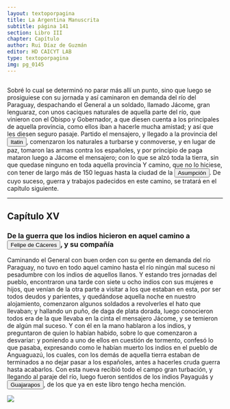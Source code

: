 ```yaml
---
layout: textoporpagina
title: La Argentina Manuscrita
subtitle: página 141
section: Libro III
chapter: Capítulo 
author: Rui Díaz de Guzmán
editor: HD CAICYT LAB
type: textoporpagina
img: pg_0145
---
```


<div class="row">
    <div class="column">
<p>Sobré lo cual se determinó no parar más allí un punto, sino que luego se prosiguiese con su jornada y así caminaron en demanda del río del Paraguay, despachando el General a un soldado, llamado Jácome, gran lenguaraz, con unos caciques naturales de aquella parte del río, que vinieron con el Obispo y Gobernador, a que diesen cuenta a los principales de aquella provincia, como ellos iban a hacerle mucha amistad; y así que les diesen seguro pasaje. Partido el mensajero, y llegado a la provincia del <a href="https://recogito.pelagios.org/document/wzqxhk0h3vpikm/part/1/edit#d1a2ec8c-957f-48c3-9078-9363680db42b" target="_blank"><button class="balloon" data-balloon-pos="up" data-balloon-length="large" data-balloon="Itatín(Itatim en idioma portugués) o Itatí fue una región histórico geográficadel Imperio español coincidente, luego de las sangrientas invasioneslusobrasileñas con la parte sur del actual estado de Mato Grosso del Sur, queformó parte del Imperio español como un territorio perteneciente a la gobernacióndel Río de la Plata y del Paraguay hasta su división en 1617, fecha a partir dela cual quedó incluida en la gobernación del Paraguay, llamada inicialmenteGobernación del Guayrá.Los límites de laregión de Itatín eran: al este la sierra de Amambay, al oeste el río Paraguay,al sur el río Apa y al norte el río Tacuarí.Ya desde el s.XVIII gran parte del Itatín quedó en poder de Brasil (entonces el Brasilportugués) y tras la Guerra de la Triple Alianza toda la región pasó a estar bajo el dominio brasileño.">Itatin</button></a>, comenzaron los naturales a turbarse y conmoverse, y en lugar de paz, tomaron las armas contra los españoles, y por principio de paga mataron luego a Jácome el mensajero; con lo que se alzó toda la tierra, sin que quedase ninguno en toda aquella provincia Y camino, que no lo hiciese, con tener de largo más de 150 leguas hasta la ciudad de la <a href="https://recogito.pelagios.org/document/wzqxhk0h3vpikm/part/1/edit#a3b699bf-c173-402e-a392-a7ee63c2b98a" target="_blank"><button class="balloon" data-balloon-pos="up" data-balloon-length="large" data-balloon="Asunción del Paraguay.">Asumpción</button></a>. De cuyo suceso, guerra y trabajos padecidos en este camino, se tratará en el capítulo siguiente.</p><hr><h2>Capítulo XV</h2><h3>De la guerra que los indios hicieron en aquel camino a <button class="balloon" data-balloon-pos="up" data-balloon-length="large" data-balloon="Felipe de Cáceres (n. Madrid, ca. 1538) fue un conquistador, explorador y colonizador español.Se desempeñó como gobernador interino del Ríode la Plata y del Paraguay, con sede en Asunción,entre el 11 de diciembre de 1568 hasta el 14 dejulio de 1572.">Felipe de Cáceres</button>, y su compañía</h3><p>Caminando el General con buen orden con su gente en demanda del río Paraguay, no tuvo en todo aquel camino hasta el río ningún mal suceso ni pesadumbre con los indios de aquellos llanos. Y estando tres jornadas del pueblo, encontraron una tarde con siete u ocho indios con sus mujeres e hijos, que venían de la otra parte a visitar a los que estaban en esta, por ser todos deudos y parientes, y quedándose aquella noche en nuestro alojamiento, comenzaron algunos soldados a revolverles el hato que llevaban; y hallando un puño, de daga de plata dorada, luego conocieron todos era de la que llevaba en la cinta el mensajero Jácome, y se temieron de algún mal suceso. Y con él en la mano hablaron a los indios, y preguntaron de quien lo habían habido, sobre lo que comenzaron a desvariar: y poniendo a uno de ellos en cuestión de tormento, confesó lo que pasaba, expresando como le habían muerto los indios en el pueblo de Anguaguazú, los cuales, con los demás de aquella tierra estaban de terminados a no dejar pasar a los españoles, antes a hacerles cruda guerra hasta acabarlos. Con esta nueva recibió todo el campo gran turbación, y llegando al paraje del río, luego fueron sentidos de los indios <persName xml:id="recogito-fd2cbd43-0b29-4fb0-b2ce-ff2e70c0d44f" ana="tribe">Payaguás</persName> y <button class="balloon" data-balloon-pos="up" data-balloon-length="large" data-balloon="Dentro del troncoguaycurú es posible delimitar un grupo norte o guaycurú del norte, la tribu másseptentrional de la familia era la de los guachí o guasarapo de la región delalto Paraguay, a los que Azara calificaba, a fines del siglo XVIII, de &quot;íntimosy antiguos aliados&quot; de los mbayas. Schmidl y Ruy Diaz de Guzmán los ubican, enlos inicios de la conquista, al norte de los payaguas, de quienes eranenemigos, y les dan el nombre de guajarapos; siendo guachié el que les dabanlos mbayas. En época de Azara su centro estaba en el río Guachie o Miranda,afluente del este del Paraguay, y a pesar de no ser más de 60 guerrerosconservaban su belicosidad.Para mediados del siglo XIX estaban casi extinguidos.">Guajarapos</button>, de los que ya en este libro tengo hecha mención. </p></div>

<div class="column">
<a href="{{site.baseurl}}/assets/img/argentina_manuscrita/{{page.img}}.jpg"><img src="{{site.baseurl}}/assets/img/argentina_manuscrita/{{page.img}}.jpg"></a>
</div>
</div>